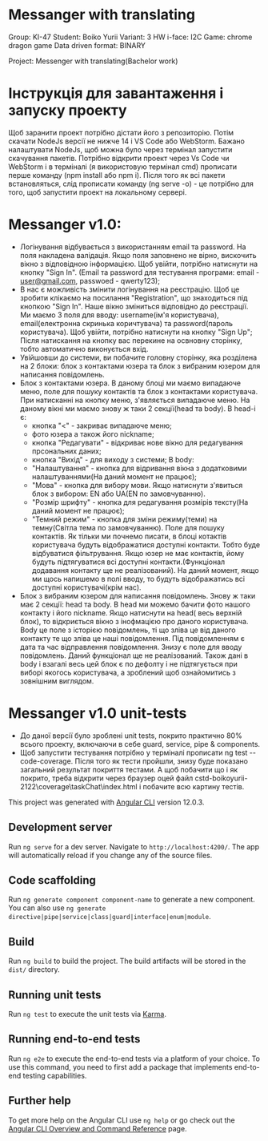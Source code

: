 # Messanger with translating

Group: KI-47
Student: Boiko Yurii
Variant: 3
HW i-face: I2C
Game: chrome dragon game
Data driven format: BINARY

Project: Messenger with translating(Bachelor work)

# Інструкція для завантаження і запуску проекту
Щоб заранити проект потрібно дістати його з репозиторію. Потім скачати NodeJs версії не нижче 14 і VS Code або WebStorm. Бажано налаштувати NodeJs, щоб можна було через термінал запустити скачування пакетів. Потрібно відкрити проект через Vs Code чи WebStorm і в терміналі (я використовую термінал cmd) прописати перше команду (npm install або npm i). Після  того як всі пакети встановляться, слід прописати команду (ng serve -o) - це потрібно для того, щоб запустити проект на локальному сервері.

# Messanger v1.0:
 - Логінування відбувається з використанням email та password. На поля накладена валідація. Якщо поля заповнено не вірно, вискочить вікно з відповідною інформацією. Щоб увійти, потрібно натиснути на кнопку "Sign In". (Email та password для тестування програми: email - user@gmail.com, passwoed - qwerty123);
 - В нас є можливість змінити логінування на реєстрацію. Щоб це зробити клікаємо на посилання "Registration", що знаходиться під кнопкою "Sign In". Наше вікно зміниться відповідно до реєстрації. Ми маємо 3 поля для вводу: username(ім'я користувача), email(електронна скринька коричтувача) та password(пароль користувача). Щоб увійти, потрібно натиснути на кнопку "Sign Up"; Після натискання на кнопку вас перекине на освновну сторінку, тобто автоматично виконується вхід.
 -  Увійшовши до системи, ви побачите головну сторінку, яка розділена на 2 блоки: блок з контактами юзера та блок з вибраним юзером для написання повідомлень. 
 - Блок з контактами юзера. В даному блоці ми маємо випадаюче меню, поле для пошуку контактів та блок з контактами користувача. При натисканні на кнопку меню, з'являється випадаюче меню. На даному вікні ми маємо знову ж таки 2 секції(head та body). В head-і є:
   * кнопка "<" - закриває випадаюче меню;
   * фото юзера а також його nickname;
   * кнопка "Редагувати" - відкриває нове вікно для редагування прсональних даних;
   * кнопка "Вихід" - для виходу з системи;
 В body:
   * "Налаштування" - кнопка для відривання вікна з додатковими налаштуваннями(На даний момент не працює);
   * "Мова" - кнопка для вибору мови. Якщо натиснути з'явиться блок з вибором: EN або UA(EN по замовчуванню).
   * "Розмір шрифту" - кнопка для редагування розмірів тексту(На даний момент не працює);
   * "Темний режим" - кнопка для зміни режиму(теми) на темну(Світла тема по замовчуванню).
  Поле для пошуку контактів. Як тільки ми почнемо писати, в блоці котактів користувача будуть відображатися доступні контакти. Тобто буде відбуватися фільтрування. Якщо юзер не має контактів, йому будуть підтягуватися всі доступні контакти.(Функціонал додавання контакту ще не реалізований). На даний момент, якщо ми щось напишемо в полі вводу, то будуть відображатись всі доступні користувачі(крім нас).
 - Блок з вибраним юзером для написання повідомлень. Знову ж таки має 2 секції: head та body. В head ми можемо бачити фото нашого контакту і його nickname. Якщо натиснути на head( весь верхній блок), то відкриється вікно з інофмацією про даного користувача. Body це поле з історією повідомлень, ті що зліва це від даного контакту те що зліва це наші повідомлення. Під повідомленням є дата та час відправлення повідомлення. Знизу є поле для вводу повідомлень. Даний функціонал ще не реалізований. Також дані в body і взагалі весь цей блок є по дефолту і не підтягується при виборі якогось користувача, а зроблений щоб ознайомитись з зовнішним виглядом.

 # Messanger v1.0 unit-tests
  - До даної версії було зроблені unit tests, покрито практично 80% всього проекту, включаючи в себе guard, service, pipe & components.
  - Щоб запустити тестування потрібно у терміналі прописати ng test --code-coverage. Після того як тести пройшли, знизу буде показано загальний результат покриття тестами. А щоб побачити що і як покрито, треба відкрити через браузер оцей файл cstd-boikoyurii-2122\coverage\taskChat\index.html і побачите всю картину тестів.

This project was generated with [Angular CLI](https://github.com/angular/angular-cli) version 12.0.3.

## Development server

Run `ng serve` for a dev server. Navigate to `http://localhost:4200/`. The app will automatically reload if you change any of the source files.

## Code scaffolding

Run `ng generate component component-name` to generate a new component. You can also use `ng generate directive|pipe|service|class|guard|interface|enum|module`.

## Build

Run `ng build` to build the project. The build artifacts will be stored in the `dist/` directory.

## Running unit tests

Run `ng test` to execute the unit tests via [Karma](https://karma-runner.github.io).

## Running end-to-end tests

Run `ng e2e` to execute the end-to-end tests via a platform of your choice. To use this command, you need to first add a package that implements end-to-end testing capabilities.

## Further help

To get more help on the Angular CLI use `ng help` or go check out the [Angular CLI Overview and Command Reference](https://angular.io/cli) page.
